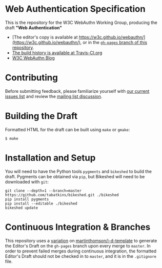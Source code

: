 
# Web Authentication Specification

This is the repository for the W3C WebAuthn Working Group, producing the draft **"Web Authentication"**

* [The editor's copy is available at https://w3c.github.io/webauthn/](https://w3c.github.io/webauthn/), or in the [`gh-pages` branch of this repository](https://github.com/w3c/webauthn/blob/gh-pages/index.html).
* [The build history is available at Travis-CI.org](https://travis-ci.org/w3c/webauthn/builds)
* [W3C WebAuthn Blog](https://www.w3.org/blog/webauthn/)

# Contributing

Before submitting feedback, please familiarize yourself with [our current issues list](https://github.com/w3c/webauthn/issues) and review the [mailing list discussion](https://lists.w3.org/Archives/Public/public-webauthn/).

# Building the Draft

Formatted HTML for the draft can be built using `make` or `gmake`:

```
$ make
```

# Installation and Setup

You will need to have the Python tools `pygments` and `bikeshed` to build the draft. Pygments can be obtained via `pip`, but Bikeshed will need to be downloaded with `git`:

```
git clone --depth=1 --branch=master https://github.com/tabatkins/bikeshed.git ./bikeshed
pip install pygments
pip install --editable ./bikeshed
bikeshed update
````

# Continuous Integration & Branches

This repository uses a [variation](https://github.com/jcjones/bikeshed-template) on [martinthomson/i-d-template](https://github.com/martinthomson/i-d-template) to generate the Editor's Draft on the `gh-pages` branch upon every merge to `master`. In order to prevent failed merges during continuous integration, the formatted Editor's Draft should not be checked in to `master`, and it is in the `.gitignore` file.

